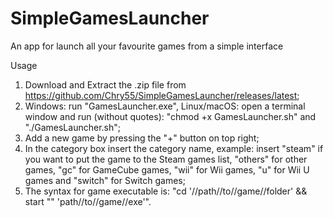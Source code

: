 # SimpleGamesLauncher
An app for launch all your favourite games from a simple interface

Usage
1) Download and Extract the .zip file from https://github.com/Chry55/SimpleGamesLauncher/releases/latest;
2) Windows: run "GamesLauncher.exe", Linux/macOS: open a terminal window and run (without quotes): "chmod +x GamesLauncher.sh" and "./GamesLauncher.sh";
3) Add a new game by pressing the "+" button on top right;
4) In the category box insert the category name, example: insert "steam" if you want to put the game to the Steam games list, "others" for other games, "gc" for GameCube games, "wii" for Wii games, "u" for Wii U games and "switch" for Switch games;
5) The syntax for game executable is: "cd '//path//to//game//folder' && start "" 'path//to//game//exe'".
